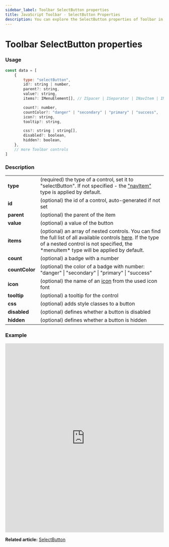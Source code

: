 ```yaml
---
sidebar_label: Toolbar SelectButton properties
title: JavaScript Toolbar - SelectButton Properties 
description: You can explore the SelectButton properties of Toolbar in the documentation of the DHTMLX JavaScript UI library. Browse developer guides and API reference, try out code examples and live demos, and download a free 30-day evaluation version of DHTMLX Suite.
---
```


# Toolbar SelectButton properties

### Usage

~~~js
const data = [
    {
        type: "selectButton",
        id?: string | number,
        parent?: string,
        value?: string,
        items?: IMenuElement[], // ISpacer | ISeparator | INavItem | IMenuItem | ICustomHTML

        count?: number,
        countColor?: "danger" | "secondary" | "primary" | "success",
        icon?: string,
        tooltip?: string,

        css?: string | string[],
        disabled?: boolean,
        hidden?: boolean,
    },
    // more Toolbar controls
]
~~~

### Description

<table>
    <tbody>
        <tr>
            <td><b>type</b></td>
            <td>(required) the type of a control, set it to "selectButton". If not specified - the <a href="../../navitem/">"navItem"</a> type is applied by default.</td>
        </tr>
        <tr>
            <td><b>id</b></td>
            <td>(optional) the id of a control, auto-generated if not set</td>
        </tr>
        <tr>
            <td><b>parent</b></td>
            <td>(optional) the parent of the item</td>
        </tr>
        <tr>
            <td><b>value</b></td>
            <td>(optional) a value of the button</td>
        </tr>
        <tr>
            <td><b>items</b></td>
            <td>(optional) an array of nested controls. You can find the full list of all available controls <a href="../../../menu/configuring_menu_items/">here</a>. If the type of a nested control is not specified, the *menuItem* type will be applied by default.</td>
        </tr>
        <tr>
            <td><b>count</b></td>
            <td>(optional) a badge with a number</td>
        </tr>
        <tr>
            <td><b>countColor</b></td>
            <td>(optional) the color of a badge with number: "danger" | "secondary" | "primary" | "success"</td>
        </tr>
        <tr>
            <td><b>icon</b></td>
            <td>(optional) the name of an <a href="../../customization/#icons">icon</a> from the used icon font</td>
        </tr>
        <tr>
            <td><b>tooltip</b></td>
            <td>(optional) a tooltip for the control</td>
        </tr>
        <tr>
            <td><b>css</b></td>
            <td>(optional) adds style classes to a button</td>
        </tr>
        <tr>
            <td><b>disabled</b></td>
            <td>(optional) defines whether a button is disabled</td>
        </tr>
        <tr>
            <td><b>hidden</b></td>
            <td>(optional) defines whether a button is hidden</td>
        </tr>
    </tbody>
</table>

### Example

<iframe src="https://snippet.dhtmlx.com/nqq5ej8w?mode=js" frameborder="0" class="snippet_iframe" width="100%" height="600"></iframe>

**Related article:** [SelectButton](toolbar/selectbutton.md)